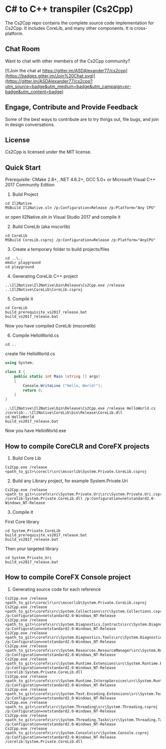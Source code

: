 C# to C++ transpiler (Cs2Cpp)
===========================

The Cs2Cpp repo contains the complete source code implementation for Cs2Cpp. It includes CoreLib, and many other components. It is cross-platform.

Chat Room
---------

Want to chat with other members of the Cs2Cpp community?

[![Join the chat at https://gitter.im/ASDAlexander77/cs2cpp](https://badges.gitter.im/Join%20Chat.svg)](https://gitter.im/ASDAlexander77/cs2cpp?utm_source=badge&utm_medium=badge&utm_campaign=pr-badge&utm_content=badge)

Engage, Contribute and Provide Feedback
---------------------------------------

Some of the best ways to contribute are to try things out, file bugs, and join in design conversations.


License
-------

Cs2Cpp is licensed under the MIT license.

Quick Start
-----------

Prerequisite: CMake 2.8+, .NET 4.6.2+, GCC 5.0+ or Microsoft Visual C++ 2017 Community Edition

1) Build Project

```
cd Il2Native
MSBuild Il2Native.sln /p:Configuration=Release /p:Platform="Any CPU"
```

or open Il2Native.sln in Visual Studio 2017 and compile it

2) Build CoreLib (aka mscorlib)

```
cd CoreLib
MSBuild CoreLib.csproj /p:Configuration=Release /p:Platform="AnyCPU"
```

3) Create a temporary folder to build projects/files

```
cd ..\..
mkdir playground
cd playground
```

4) Generating CoreLib C++ project

```
..\Il2Native\Il2Native\bin\Release\Cs2Cpp.exe /release ..\Il2Native\CoreLib\CoreLib.csproj
```

5) Compile it

```
cd CoreLib
build_prerequisite_vs2017_release.bat 
build_vs2017_release.bat
```

Now you have compiled CoreLib (mscorelib)

6) Compile HelloWorld.cs

```
cd ..
```

create file HelloWorld.cs

```C#
using System;

class X {
	public static int Main (string [] args)
	{
		Console.WriteLine ("Hello, World!");
		return 0;
	}
}
```

```
..\Il2Native\Il2Native\bin\Release\Cs2Cpp.exe /release HelloWorld.cs /corelib:..\Il2Native\CoreLib\bin\Release\CoreLib.dll
cd HelloWorld
build_vs2017_release.bat
```

Now you have HelloWorld.exe


How to compile CoreCLR and CoreFX projects
-----------

1) Build Core Lib

```
Cs2Cpp.exe /release <path_to_git>\coreclr\src\mscorlib\System.Private.CoreLib.csproj
```

2) Build any Library project, for example System.Private.Uri

```
Cs2Cpp.exe /release <path_to_git>\corefx\src\System.Private.Uri\src\System.Private.Uri.csproj /corelib:System.Private.CoreLib.dll /p:Configuration=netstandard2.0-Windows_NT-Release
```

3) Compile it

First Core library

```
cd System_Private_CoreLib
build_prerequisite_vs2017_release.bat 
build_vs2017_release.bat
```

Then your targeted library

```
cd System_Private_Uri
build_vs2017_release.bat
```

How to compile CoreFX Console project
-----------

1) Generating source code for each reference

```
Cs2Cpp.exe /release <path_to_git>\coreclr\src\mscorlib\System.Private.CoreLib.csproj
Cs2Cpp.exe /release <path_to_git>\corefx\src\System.Collections\src\System.Collections.csproj /p:Configuration=netstandard2.0-Windows_NT-Release
Cs2Cpp.exe /release <path_to_git>\corefx\src\System.Diagnostics.Contracts\src\System.Diagnostics.Contracts.csproj /p:Configuration=netstandard2.0-Windows_NT-Release
Cs2Cpp.exe /release <path_to_git>\corefx\src\System.Diagnostics.Tools\src\System.Diagnostics.Tools.csproj /p:Configuration=netstandard2.0-Windows_NT-Release
Cs2Cpp.exe /release <path_to_git>\corefx\src\System.Resources.ResourceManager\src\System.Resources.ResourceManager.csproj /p:Configuration=netstandard2.0-Windows_NT-Release
Cs2Cpp.exe /release <path_to_git>\corefx\src\System.Runtime.Extensions\src\System.Runtime.Extensions.csproj /p:Configuration=netstandard2.0-Windows_NT-Release /corelib:System.Private.CoreLib.dll
Cs2Cpp.exe /release <path_to_git>\corefx\src\System.Runtime.InteropServices\src\System.Runtime.InteropServices.csproj /p:Configuration=netstandard2.0-Windows_NT-Release
Cs2Cpp.exe /release <path_to_git>\corefx\src\System.Text.Encoding.Extensions\src\System.Text.Encoding.Extensions.csproj /p:Configuration=netstandard2.0-Windows_NT-Release
Cs2Cpp.exe /release <path_to_git>\corefx\src\System.Threading\src\System.Threading.csproj /p:Configuration=netstandard2.0-Windows_NT-Release
Cs2Cpp.exe /release <path_to_git>\corefx\src\System.Threading.Tasks\src\System.Threading.Tasks.csproj /p:Configuration=netstandard2.0-Windows_NT-Release
Cs2Cpp.exe /release <path_to_git>\corefx\src\System.Console\src\System.Console.csproj /p:Configuration=netstandard2.0-Windows_NT-Release /corelib:System.Private.CoreLib.dll
```
